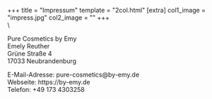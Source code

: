 +++
title = "Impressum"
template = "2col.html"
[extra]
col1_image = "impress.jpg"
col2_image = ""
+++
\
\
<p>Pure Cosmetics by Emy<br/>
Emely Reuther<br/>
Grüne Straße 4<br/>
17033 Neubrandenburg</p>

<p>E-Mail-Adresse: pure-cosmetics@by-emy.de<br/>
Webseite: https://by-emy.de<br/>
Telefon: +49 173 4303258</p>